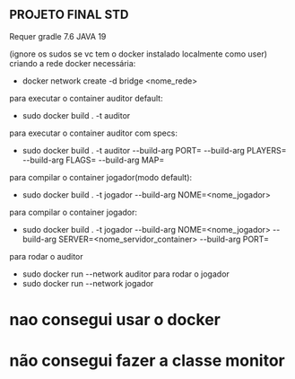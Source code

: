 ## PROJETO FINAL STD

Requer gradle 7.6
JAVA 19

(ignore os sudos se vc tem o docker instalado localmente como user)
criando a rede docker necessária:
 - docker network create -d bridge <nome_rede>

para executar o container auditor default:
- sudo docker build . -t auditor

para executar o container auditor com specs:
 - sudo docker build . -t auditor --build-arg PORT=<port> --build-arg PLAYERS=<number>  --build-arg FLAGS=<number> --build-arg MAP=<number>

para compilar o container jogador(modo default):
  - sudo docker build . -t jogador --build-arg NOME=<nome_jogador>

para compilar o container jogador:
 - sudo docker build . -t jogador --build-arg NOME=<nome_jogador> --build-arg SERVER=<nome_servidor_container> --build-arg PORT=<number>

para rodar o auditor
 - sudo docker run --network <rede> auditor
para rodar o jogador
 - sudo docker run --network <rede> jogador


# nao consegui usar o docker
# não consegui fazer a classe monitor


